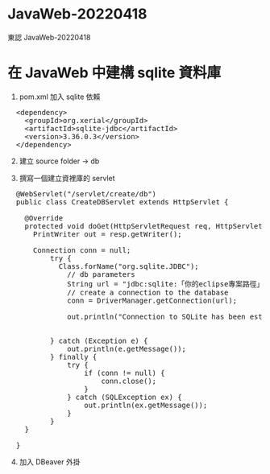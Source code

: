 # JavaWeb-20220418
東認 JavaWeb-20220418

# 在 JavaWeb 中建構 sqlite 資料庫
1. pom.xml 加入 sqlite 依賴
<pre>
  &lt;dependency>
    &lt;groupId>org.xerial&lt;/groupId>
    &lt;artifactId>sqlite-jdbc&lt;/artifactId>
    &lt;version>3.36.0.3&lt;/version>
  &lt;/dependency>
</pre>
2. 建立 source folder -> db

3. 撰寫一個建立資裡庫的 servlet

<pre>
  @WebServlet("/servlet/create/db")
  public class CreateDBServlet extends HttpServlet {

    @Override
    protected void doGet(HttpServletRequest req, HttpServletResponse resp) throws ServletException, IOException {
      PrintWriter out = resp.getWriter();

      Connection conn = null;  
          try {
            Class.forName("org.sqlite.JDBC");
              // db parameters  
              String url = "jdbc:sqlite:「你的eclipse專案路徑」/db/webdb.db";  
              // create a connection to the database  
              conn = DriverManager.getConnection(url);  

              out.println("Connection to SQLite has been established.");  


          } catch (Exception e) {  
              out.println(e.getMessage());  
          } finally {  
              try {  
                  if (conn != null) {  
                      conn.close();  
                  }  
              } catch (SQLException ex) {  
                  out.println(ex.getMessage());  
              }  
          }  
    }

  }
</pre>
4. 加入 DBeaver 外掛

